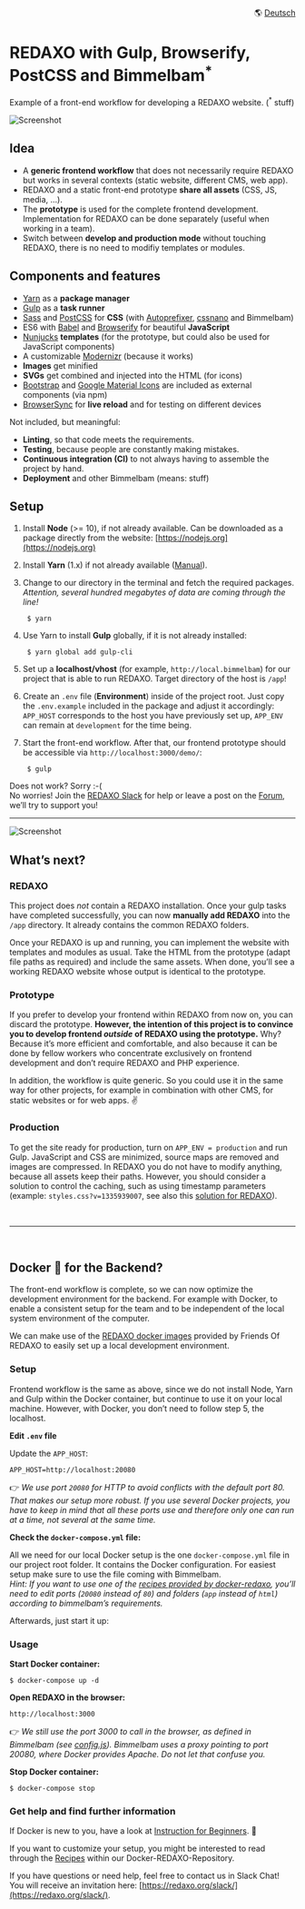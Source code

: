 <p align="right">🌎 <a href="https://github.com/FriendsOfREDAXO/redaxo-mit-bimmelbam/blob/master/README.de.md">Deutsch</a></p>

# REDAXO with Gulp, Browserify, PostCSS and Bimmelbam<sup>*</sup>

Example of a front-end workflow for developing a REDAXO website. (<sup>*</sup> stuff)

![Screenshot](https://raw.githubusercontent.com/FriendsOfREDAXO/redaxo-mit-bimmelbam/assets/redaxo-mit-bimmelbam.jpg)

## Idea

* A __generic frontend workflow__ that does not necessarily require REDAXO but works in several contexts (static website, different CMS, web app).
* REDAXO and a static front-end prototype __share all assets__ (CSS, JS, media, ...).
* The __prototype__ is used for the complete frontend development. Implementation for REDAXO can be done separately (useful when working in a team).
* Switch between __develop and production mode__ without touching REDAXO, there is no need to modifiy templates or modules.

## Components and features

* [Yarn](https://yarnpkg.com) as a __package manager__
* [Gulp](http://gulpjs.com) as a __task runner__
* [Sass](http://sass-lang.com) and [PostCSS](http://postcss.org) for __CSS__ (with [Autoprefixer](http://autoprefixer.github.io), [cssnano](http://cssnano.co) and Bimmelbam)
* ES6 with [Babel](http://babeljs.io) and [Browserify](http://browserify.org) for beautiful __JavaScript__
* [Nunjucks](https://mozilla.github.io/nunjucks/) __templates__ (for the prototype, but could also be used for JavaScript components)
* A customizable [Modernizr](https://modernizr.com) (because it works)
* __Images__ get minified
* __SVGs__ get combined and injected into the HTML (for icons)
* [Bootstrap](http://getbootstrap.com) and [Google Material Icons](https://material.io/icons/) are included as external components (via npm)
* [BrowserSync](https://www.browsersync.io) for __live reload__ and for testing on different devices

Not included, but meaningful:

* __Linting__, so that code meets the requirements.
* __Testing__, because people are constantly making mistakes.
* __Continuous integration (CI)__ to not always having to assemble the project by hand.
* __Deployment__ and other Bimmelbam (means: stuff)

## Setup

1. Install __Node__ (>= 10), if not already available. Can be downloaded as a package directly from the website: [https://nodejs.org](https://nodejs.org)
2. Install __Yarn__ (1.x) if not already available ([Manual](https://yarnpkg.com/en/docs/install)).
3. Change to our directory in the terminal and fetch the required packages.  
   _Attention, several hundred megabytes of data are coming through the line!_  

		$ yarn

4. Use Yarn to install __Gulp__ globally, if it is not already installed:  

		$ yarn global add gulp-cli

5. Set up a **localhost/vhost** (for example, `http://local.bimmelbam`) for our project that is able to run REDAXO. Target directory of the host is `/app`!
6. Create an `.env` file (__Environment__) inside of the project root. Just copy the `.env.example` included in the package and adjust it accordingly: `APP_HOST` corresponds to the host you have previously set up, `APP_ENV` can remain at `development` for the time being.
7. Start the front-end workflow. After that, our frontend prototype should be accessible via `http://localhost:3000/demo/`:

		$ gulp

Does not work? Sorry :-(  
No worries! Join the [REDAXO Slack](https://redaxo.org/slack/) for help or leave a post on the [Forum](https://www.redaxo.org/forum/), we’ll try to support you!

---

![Screenshot](https://raw.githubusercontent.com/FriendsOfREDAXO/redaxo-mit-bimmelbam/assets/redaxo-mit-bimmelbam_02.png)

## What’s next?

### REDAXO

This project does _not_ contain a REDAXO installation. Once your gulp tasks have completed successfully, you can now __manually add REDAXO__ into the `/app` directory. It already contains the common REDAXO folders.

Once your REDAXO is up and running, you can implement the website with templates and modules as usual. Take the HTML from the prototype (adapt file paths as required) and include the same assets. When done, you’ll see a working REDAXO website whose output is identical to the prototype.

### Prototype

If you prefer to develop your frontend within REDAXO from now on, you can discard the prototype. __However, the intention of this project is to convince you to develop frontend _outside_ of REDAXO using the prototype.__ Why? Because it’s more efficient and comfortable, and also because it can be done by fellow workers who concentrate exclusively on frontend development and don’t require REDAXO and PHP experience.

In addition, the workflow is quite generic. So you could use it in the same way for other projects, for example in combination with other CMS, for static websites or for web apps. ✌️

### Production

To get the site ready for production, turn on `APP_ENV = production` and run Gulp. JavaScript and CSS are minimized, source maps are removed and images are compressed. In REDAXO you do not have to modify anything, because all assets keep their paths. However, you should consider a solution to control the caching, such as using timestamp parameters (example: `styles.css?v=1335939007`, see also this [solution for REDAXO](https://github.com/redaxo/redaxo/pull/976/commits/e1013defced264ffd9f6c24993acdd14791869bf)).

&nbsp;

---

&nbsp;

## Docker 🐳 for the Backend?

The front-end workflow is complete, so we can now optimize the development environment for the backend. For example with Docker, to enable a consistent setup for the team and to be independent of the local system environment of the computer.

We can make use of the [REDAXO docker images](https://github.com/FriendsOfREDAXO/docker-redaxo/) provided by Friends Of REDAXO to easily set up a local development environment.

### Setup

Frontend workflow is the same as above, since we do not install Node, Yarn and Gulp within the Docker container, but continue to use it on your local machine. However, with Docker, you don’t need to follow step 5, the localhost.

__Edit `.env` file__

Update the `APP_HOST`:

    APP_HOST=http://localhost:20080

👉 _We use port `20080` for HTTP to avoid conflicts with the default port 80. That makes our setup more robust. If you use several Docker projects, you have to keep in mind that all these ports use and therefore only one can run at a time, not several at the same time._

__Check the `docker-compose.yml` file:__

All we need for our local Docker setup is the one `docker-compose.yml` file in our project root folder. It contains the Docker configuration. For easiest setup make sure to use the file coming with Bimmelbam.  
_Hint: If you want to use one of the [recipes provided by docker-redaxo](https://github.com/FriendsOfREDAXO/docker-redaxo/tree/master/recipes), you’ll need to edit ports (`20080` instead of `80`) and folders (`app` instead of `html`) according to bimmelbam’s requirements._

Afterwards, just start it up:

### Usage

__Start Docker container:__

    $ docker-compose up -d

__Open REDAXO in the browser:__

    http://localhost:3000

👉 _We still use the port 3000 to call in the browser, as defined in Bimmelbam (see [config.js](https://github.com/FriendsOfREDAXO/redaxo-mit-bimmelbam/blob/d32f63df232f5273fd4b967a76e4cea5e90321fd/gulpfile.js/config.js#L14)). Bimmelbam uses a proxy pointing to port 20080, where Docker provides Apache. Do not let that confuse you._

__Stop Docker container:__

    $ docker-compose stop

### Get help and find further information

If Docker is new to you, have a look at [Instruction for Beginners](https://github.com/FriendsOfREDAXO/redaxo-mit-docker#beginners-guide-rocket). 🚀

If you want to customize your setup, you might be interested to read through the [Recipes](https://github.com/FriendsOfREDAXO/docker-redaxo/tree/master/recipes) within our Docker-REDAXO-Repository.

If you have questions or need help, feel free to contact us in Slack Chat! You will receive an invitation here: [https://redaxo.org/slack/](https://redaxo.org/slack/).
